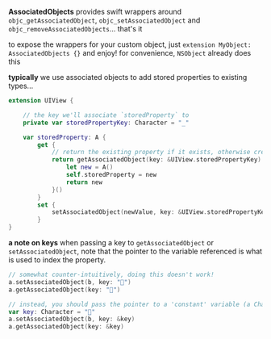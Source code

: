 **AssociatedObjects** provides swift wrappers around `objc_getAssociatedObject`, `objc_setAssociatedObject` and `objc_removeAssociatedObjects`... that's it

to expose the wrappers for your custom object, just `extension MyObject: AssociatedObjects {}` and enjoy! for convenience, `NSObject` already does this

**typically** we use associated objects to add stored properties to existing types...
```swift
extension UIView {

    // the key we'll associate `storedProperty` to
    private var storedPropertyKey: Character = "_"

    var storedProperty: A {
        get {
            // return the existing property if it exists, otherwise create a new one
            return getAssociatedObject(key: &UIView.storedPropertyKey) as? A ?? {
                let new = A()
                self.storedProperty = new
                return new
            }()
        }
        set {
            setAssociatedObject(newValue, key: &UIView.storedPropertyKey)
        }
}
```

**a note on keys**
when passing a key to `getAssociatedObject` or `setAssociatedObject`, note that the pointer to the variable referenced is what is used to index the property.
```swift
// somewhat counter-intuitively, doing this doesn't work!
a.setAssociatedObject(b, key: "🔑")
a.getAssociatedObject(key: "🔑")

// instead, you should pass the pointer to a 'constant' variable (a Character is recommended)
var key: Character = "🔑"
a.setAssociatedObject(b, key: &key)
a.getAssociatedObject(key: &key)
```

